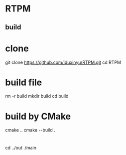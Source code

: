 # RTPM


## build



# clone
git clone https://github.com/iduxinyu/RTPM.git
cd RTPM

# build file
rm -r build
mkdir build
cd build

# build by CMake
cmake ..
cmake --build .

# 
cd ../out
./main

 
 
